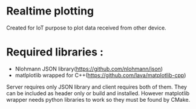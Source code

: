 # Realtime plotting
Created for IoT purpose to plot data received from other device.

# Required libraries :
 - Nlohmann JSON library(https://github.com/nlohmann/json)
 - matlplotlib wrapped for C++(https://github.com/lava/matplotlib-cpp)
 
Server requires only JSON library and client requires both of them.
They can be included as header only or build and installed. However matplotlib wrapper needs python libraries to work
so they must be found by CMake.
